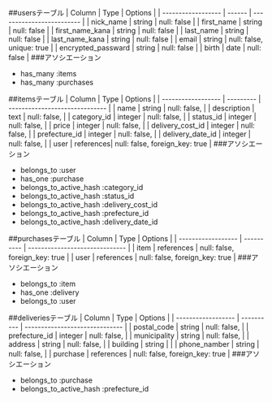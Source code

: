 ##usersテーブル
| Column             | Type   | Options                   |
| ------------------ | ------ | ------------------------- |
| nick_name          | string | null: false               |
| first_name         | string | null: false               |
| first_name_kana    | string | null: false               |
| last_name          | string | null: false               |
| last_name_kana     | string | null: false               |
| email              | string | null: false, unique: true |
| encrypted_passward | string | null: false               |
| birth              | date   | null: false               |
###アソシエーション
- has_many   :items
- has_many   :purchases


##itemsテーブル
| Column             | Type      | Options                        |
| ------------------ | --------- | ------------------------------ |
| name               | string    | null: false,                   |
| description        | text      | null: false,                   |
| category_id        | integer   | null: false,                   |
| status_id          | integer   | null: false,                   |
| price              | integer   | null: false,                   |
| delivery_cost_id   | integer   | null: false,                   |
| prefecture_id      | integer   | null: false,                   |
| delivery_date_id   | integer   | null: false,                   |
| user               | references| null: false, foreign_key: true |
###アソシエーション
- belongs_to   :user
- has_one      :purchase
- belongs_to_active_hash :category_id
- belongs_to_active_hash :status_id
- belongs_to_active_hash :delivery_cost_id
- belongs_to_active_hash :prefecture_id
- belongs_to_active_hash :delivery_date_id


##purchasesテーブル
| Column             | Type       | Options                        |
| ------------------ | ---------- | ------------------------------ |
| item               | references | null: false, foreign_key: true |
| user               | references | null: false, foreign_key: true |
###アソシエーション
- belongs_to    :item
- has_one       :delivery
- belongs_to    :user

##deliveriesテーブル
| Column             | Type       | Options                        |
| ------------------ | ---------- | ------------------------------ |
| postal_code        | string     | null: false,                   |
| prefecture_id      | integer    | null: false,                   |
| municipality       | string     | null: false,                   |
| address            | string     | null: false,                   |
| building           | string     |                                |
| phone_namber       | string     | null: false,                   |
| purchase           | references | null: false, foreign_key: true |
###アソシエーション
- belongs_to  :purchase
- belongs_to_active_hash :prefecture_id